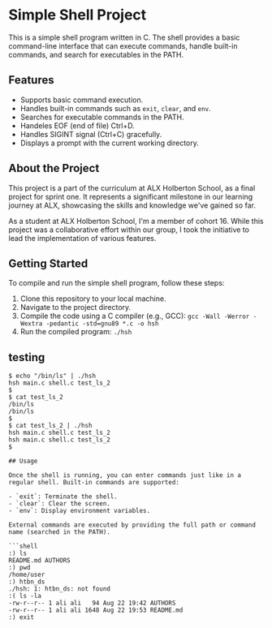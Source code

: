 # Simple Shell Project

This is a simple shell program written in C. The shell provides a basic command-line interface that can execute commands, handle built-in commands, and search for executables in the PATH.

## Features

- Supports basic command execution.
- Handles built-in commands such as `exit`, `clear`, and `env`.
- Searches for executable commands in the PATH.
- Handeles EOF (end of file) Ctrl+D.
- Handles SIGINT signal (Ctrl+C) gracefully.
- Displays a prompt with the current working directory.

## About the Project

This project is a part of the curriculum at ALX Holberton School, as a final project for sprint one. It represents a significant milestone in our learning journey at ALX, showcasing the skills and knowledge we've gained so far.

As a student at ALX Holberton School, I'm a member of cohort 16. While this project was a collaborative effort within our group, I took the initiative to lead the implementation of various features.

## Getting Started

To compile and run the simple shell program, follow these steps:

1. Clone this repository to your local machine.
2. Navigate to the project directory.
3. Compile the code using a C compiler (e.g., GCC): `gcc -Wall -Werror -Wextra -pedantic -std=gnu89 *.c -o hsh`
4. Run the compiled program: `./hsh`

## testing
```shell
$ echo "/bin/ls" | ./hsh
hsh main.c shell.c test_ls_2
$
$ cat test_ls_2
/bin/ls
/bin/ls
$
$ cat test_ls_2 | ./hsh
hsh main.c shell.c test_ls_2
hsh main.c shell.c test_ls_2
$

## Usage

Once the shell is running, you can enter commands just like in a regular shell. Built-in commands are supported:

- `exit`: Terminate the shell.
- `clear`: Clear the screen.
- `env`: Display environment variables.

External commands are executed by providing the full path or command name (searched in the PATH).

```shell
:) ls
README.md AUTHORS
:) pwd
/home/user
:) htbn_ds
./hsh: 1: htbn_ds: not found
:( ls -la
-rw-r--r-- 1 ali ali   94 Aug 22 19:42 AUTHORS
-rw-r--r-- 1 ali ali 1648 Aug 22 19:53 README.md
:) exit
